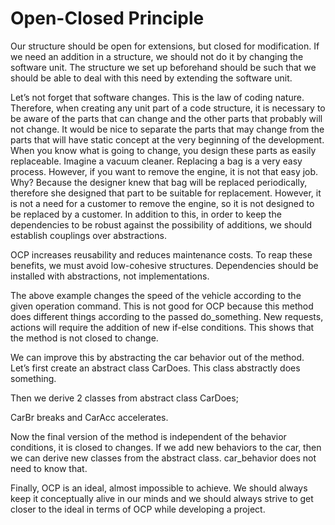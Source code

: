 # Open-Closed Principle

Our structure should be open for extensions, but closed for modification. If we need an addition in a structure, we should not do it by changing the software unit. The structure we set up beforehand should be such that we should be able to deal with this need by extending the software unit.

Let’s not forget that software changes. This is the law of coding nature. Therefore, when creating any unit part of a code structure, it is necessary to be aware of the parts that can change and the other parts that probably will not change. It would be nice to separate the parts that may change from the parts that will have static concept at the very beginning of the development. When you know what is going to change, you design these parts as easily replaceable. Imagine a vacuum cleaner. Replacing a bag is a very easy process. However, if you want to remove the engine, it is not that easy job. Why? Because the designer knew that bag will be replaced periodically, therefore she designed that part to be suitable for replacement. However, it is not a need for a customer to remove the engine, so it is not designed to be replaced by a customer. In addition to this, in order to keep the dependencies to be robust against the possibility of additions, we should establish couplings over abstractions.

OCP increases reusability and reduces maintenance costs. To reap these benefits, we must avoid low-cohesive structures. Dependencies should be installed with abstractions, not implementations.

The above example changes the speed of the vehicle according to the given operation command. This is not good for OCP because this method does different things according to the passed do_something. New requests, actions will require the addition of new if-else conditions. This shows that the method is not closed to change.

We can improve this by abstracting the car behavior out of the method. Let’s first create an abstract class CarDoes. This class abstractly does something.

Then we derive 2 classes from abstract class CarDoes;

CarBr breaks and CarAcc accelerates.

Now the final version of the method is independent of the behavior conditions, it is closed to changes. If we add new behaviors to the car, then we can derive new classes from the abstract class. car_behavior does not need to know that.

Finally, OCP is an ideal, almost impossible to achieve. We should always keep it conceptually alive in our minds and we should always strive to get closer to the ideal in terms of OCP while developing a project.

